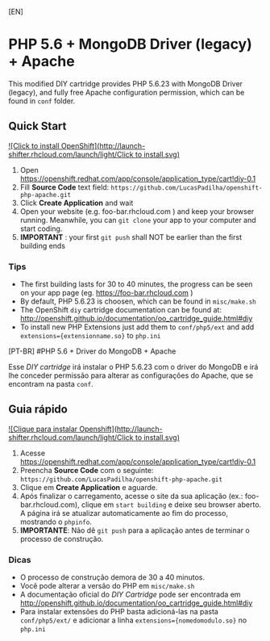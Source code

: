 [EN]
# PHP 5.6 + MongoDB Driver (legacy) + Apache 

This modified DIY cartridge provides PHP 5.6.23 with MongoDB Driver (legacy), and fully free Apache configuration permission, which can be found in `conf` folder.

## Quick Start

[![Click to install OpenShift](http://launch-shifter.rhcloud.com/launch/light/Click to install.svg)](https://openshift.redhat.com/app/console/application_type/custom?&cartridges[]=diy-0.1&initial_git_url=https://github.com/LucasPadilha/openshift-php-apache.git&name=php)

1. Open https://openshift.redhat.com/app/console/application_type/cart!diy-0.1 
2. Fill **Source Code** text field: `https://github.com/LucasPadilha/openshift-php-apache.git`
3. Click **Create Application** and wait
4. Open your website (e.g. foo-bar.rhcloud.com ) and keep your browser running. Meanwhile, you can `git clone` your app to your computer and start coding.
5. **IMPORTANT** : your first `git push` shall NOT be earlier than the first building ends

### Tips

* The first building lasts for 30 to 40 minutes, the progress can be seen on your app page (eg. https://foo-bar.rhcloud.com )
* By default, PHP 5.6.23 is choosen, which can be found in `misc/make.sh`
* The OpenShift `diy` cartridge documentation can be found at:
http://openshift.github.io/documentation/oo_cartridge_guide.html#diy
* To install new PHP Extensions just add them to `conf/php5/ext` and add `extensions={extensionname.so}` to `php.ini`



[PT-BR]
#PHP 5.6 + Driver do MongoDB + Apache

Esse *DIY cartridge* irá instalar o PHP 5.6.23 com o driver do MongoDB e irá lhe conceder permissão para alterar as configurações do Apache, que se encontram na pasta `conf`.

## Guia rápido

[![Clique para instalar Openshift](http://launch-shifter.rhcloud.com/launch/light/Click to install.svg)](https://openshift.redhat.com/app/console/application_type/custom?&cartridges[]=diy-0.1&initial_git_url=https://github.com/LucasPadilha/openshift-php-apache.git&name=php)

1. Acesse https://openshift.redhat.com/app/console/application_type/cart!diy-0.1
2. Preencha **Source Code** com o seguinte: `https://github.com/LucasPadilha/openshift-php-apache.git`
3. Clique em **Create Application** e aguarde.
4. Após finalizar o carregamento, acesse o site da sua aplicação (ex.: foo-bar.rhcloud.com), clique em `start building` e deixe seu browser aberto. A página irá se atualizar automaticamente ao fim do processo, mostrando o `phpinfo`.
5. **IMPORTANTE**: Não dê `git push` para a aplicação antes de terminar o processo de construção.

### Dicas

* O processo de construção demora de 30 a 40 minutos.
* Você pode alterar a versão do PHP em `misc/make.sh`
* A documentação oficial do *DIY Cartridge* pode ser encontrada em http://openshift.github.io/documentation/oo_cartridge_guide.html#diy
* Para instalar extensões do PHP basta adicioná-las na pasta `conf/php5/ext/` e adicionar a linha `extensions={nomedomodulo.so}` no `php.ini`